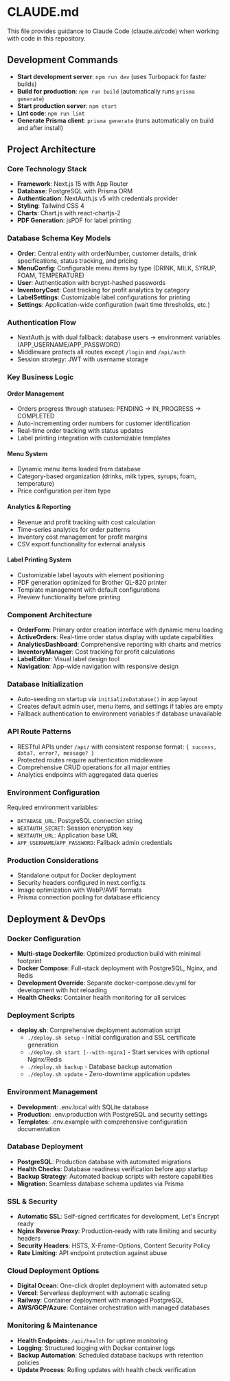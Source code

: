 # CLAUDE.md

This file provides guidance to Claude Code (claude.ai/code) when working with code in this repository.

## Development Commands

- **Start development server**: `npm run dev` (uses Turbopack for faster builds)
- **Build for production**: `npm run build` (automatically runs `prisma generate`)
- **Start production server**: `npm start`
- **Lint code**: `npm run lint`
- **Generate Prisma client**: `prisma generate` (runs automatically on build and after install)

## Project Architecture

### Core Technology Stack
- **Framework**: Next.js 15 with App Router
- **Database**: PostgreSQL with Prisma ORM
- **Authentication**: NextAuth.js v5 with credentials provider
- **Styling**: Tailwind CSS 4
- **Charts**: Chart.js with react-chartjs-2
- **PDF Generation**: jsPDF for label printing

### Database Schema Key Models
- **Order**: Central entity with orderNumber, customer details, drink specifications, status tracking, and pricing
- **MenuConfig**: Configurable menu items by type (DRINK, MILK, SYRUP, FOAM, TEMPERATURE)
- **User**: Authentication with bcrypt-hashed passwords
- **InventoryCost**: Cost tracking for profit analytics by category
- **LabelSettings**: Customizable label configurations for printing
- **Settings**: Application-wide configuration (wait time thresholds, etc.)

### Authentication Flow
- NextAuth.js with dual fallback: database users → environment variables (APP_USERNAME/APP_PASSWORD)
- Middleware protects all routes except `/login` and `/api/auth`
- Session strategy: JWT with username storage

### Key Business Logic

#### Order Management
- Orders progress through statuses: PENDING → IN_PROGRESS → COMPLETED
- Auto-incrementing order numbers for customer identification
- Real-time order tracking with status updates
- Label printing integration with customizable templates

#### Menu System
- Dynamic menu items loaded from database
- Category-based organization (drinks, milk types, syrups, foam, temperature)
- Price configuration per item type

#### Analytics & Reporting
- Revenue and profit tracking with cost calculation
- Time-series analytics for order patterns
- Inventory cost management for profit margins
- CSV export functionality for external analysis

#### Label Printing System
- Customizable label layouts with element positioning
- PDF generation optimized for Brother QL-820 printer
- Template management with default configurations
- Preview functionality before printing

### Component Architecture
- **OrderForm**: Primary order creation interface with dynamic menu loading
- **ActiveOrders**: Real-time order status display with update capabilities
- **AnalyticsDashboard**: Comprehensive reporting with charts and metrics
- **InventoryManager**: Cost tracking for profit calculations
- **LabelEditor**: Visual label design tool
- **Navigation**: App-wide navigation with responsive design

### Database Initialization
- Auto-seeding on startup via `initializeDatabase()` in app layout
- Creates default admin user, menu items, and settings if tables are empty
- Fallback authentication to environment variables if database unavailable

### API Route Patterns
- RESTful APIs under `/api/` with consistent response format: `{ success, data?, error?, message? }`
- Protected routes require authentication middleware
- Comprehensive CRUD operations for all major entities
- Analytics endpoints with aggregated data queries

### Environment Configuration
Required environment variables:
- `DATABASE_URL`: PostgreSQL connection string
- `NEXTAUTH_SECRET`: Session encryption key
- `NEXTAUTH_URL`: Application base URL
- `APP_USERNAME`/`APP_PASSWORD`: Fallback admin credentials

### Production Considerations
- Standalone output for Docker deployment
- Security headers configured in next.config.ts
- Image optimization with WebP/AVIF formats
- Prisma connection pooling for database efficiency

## Deployment & DevOps

### Docker Configuration
- **Multi-stage Dockerfile**: Optimized production build with minimal footprint
- **Docker Compose**: Full-stack deployment with PostgreSQL, Nginx, and Redis
- **Development Override**: Separate docker-compose.dev.yml for development with hot reloading
- **Health Checks**: Container health monitoring for all services

### Deployment Scripts
- **deploy.sh**: Comprehensive deployment automation script
  - `./deploy.sh setup` - Initial configuration and SSL certificate generation
  - `./deploy.sh start [--with-nginx]` - Start services with optional Nginx/Redis
  - `./deploy.sh backup` - Database backup automation
  - `./deploy.sh update` - Zero-downtime application updates

### Environment Management
- **Development**: .env.local with SQLite database
- **Production**: .env.production with PostgreSQL and security settings
- **Templates**: .env.example with comprehensive configuration documentation

### Database Deployment
- **PostgreSQL**: Production database with automated migrations
- **Health Checks**: Database readiness verification before app startup
- **Backup Strategy**: Automated backup scripts with restore capabilities
- **Migration**: Seamless database schema updates via Prisma

### SSL & Security
- **Automatic SSL**: Self-signed certificates for development, Let's Encrypt ready
- **Nginx Reverse Proxy**: Production-ready with rate limiting and security headers
- **Security Headers**: HSTS, X-Frame-Options, Content Security Policy
- **Rate Limiting**: API endpoint protection against abuse

### Cloud Deployment Options
- **Digital Ocean**: One-click droplet deployment with automated setup
- **Vercel**: Serverless deployment with automatic scaling
- **Railway**: Container deployment with managed PostgreSQL
- **AWS/GCP/Azure**: Container orchestration with managed databases

### Monitoring & Maintenance
- **Health Endpoints**: `/api/health` for uptime monitoring
- **Logging**: Structured logging with Docker container logs
- **Backup Automation**: Scheduled database backups with retention policies
- **Update Process**: Rolling updates with health check verification